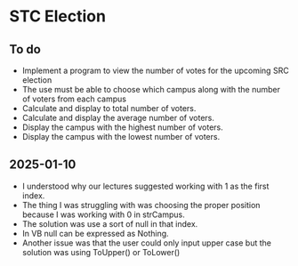 # STC Election 

## To do
- Implement a program to view the number of votes for the upcoming SRC election
- The use must be able to choose which campus along with the number of voters from each campus
- Calculate and display to total number of voters.
- Calculate and display the average number of voters.
- Display the campus with the highest number of voters.
- Display the campus with the lowest number of voters.

## 2025-01-10
- I understood why our lectures suggested working with 1 as the first index.
- The thing I was struggling with was choosing the proper position because I was working with 0 in strCampus.
- The solution was use a sort of null in that index.
- In VB null can be expressed as Nothing.
- Another issue was that the user could only input upper case but the solution was using ToUpper() or ToLower()